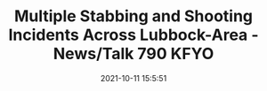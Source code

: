 ---
"title": "Multiple Stabbing and Shooting Incidents Across Lubbock-Area - News/Talk 790 KFYO"
"date": "2021-10-11 15:5:51"
"feed_name": "GOOGLENEWSCONSTRUCTION"
"feed_website": "https://news.google.com/search?q=construction%2Bincident&hl=en-US&gl=US&ceid=US:en"
"feed_rss": "https://news.google.com/rss/search?q=construction%2Bincident&hl=en-US&gl=US&ceid=US:en"
"link": "https://kfyo.com/over-the-weekend-multiple-stabbing-and-shooting-incidents-across-lubbock/"
"source": "{'href': 'https://kfyo.com', 'title': 'News/Talk 790 KFYO'}"
"file": "_posts/2021-1-1-1f99b0846c37bbd80feba83e231b114b6ef14a09.md"
"accident": "1"
"drilling": "0"
"dead": "0"
"injured": "0"
"arrested": "0"
"place": "unknown place"
"where": "unknown site"
"causes": "unknown"
"place_uri": "unknown place"
---